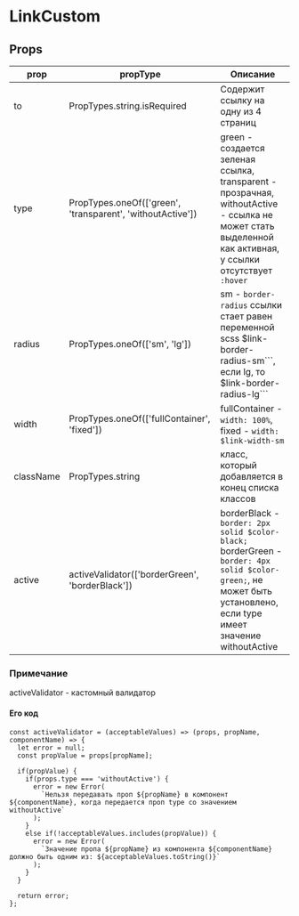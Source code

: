 # LinkCustom

## Props

prop      | propType                                                       |Описание
--------- | -------------------------------------------------------------- | --------
to        | PropTypes.string.isRequired                                    | Cодержит ссылку на одну из 4 страниц
type      | PropTypes.oneOf(['green', 'transparent', 'withoutActive'])     | green - создается зеленая ссылка, transparent - прозрачная, withoutActive - ссылка не может стать выделенной как активная, у ссылки отсутствует ```:hover```
radius    | PropTypes.oneOf(['sm', 'lg'])                                  | sm - ```border-radius``` ссылки стает равен переменной scss $```link-border-radius-sm```, если lg, то ```$link-border-radius-lg```
width     | PropTypes.oneOf(['fullContainer', 'fixed'])                    | fullContainer - ```width: 100%```, fixed - ```width: $link-width-sm```
className | PropTypes.string                                               | класс, который добавляется в конец списка классов
active    | activeValidator(['borderGreen', 'borderBlack'])                | borderBlack - ```border: 2px solid $color-black;``` borderGreen - ```border: 4px solid $color-green;```, не может быть установлено, если type имеет значение withoutActive

### Примечание

activeValidator - кастомный валидатор

#### Его код

```ES6
const activeValidator = (acceptableValues) => (props, propName, componentName) => {
  let error = null;
  const propValue = props[propName];

  if(propValue) {
    if(props.type === 'withoutActive') {
      error = new Error(
        `Нельзя передавать проп ${propName} в компонент ${componentName}, когда передается проп type со значением withoutActive`
      );
    }
    else if(!acceptableValues.includes(propValue)) {
      error = new Error(
        `Значение пропа ${propName} из компонента ${componentName} должно быть одним из: ${acceptableValues.toString()}`
      );
    }
  }

  return error;
};
```
